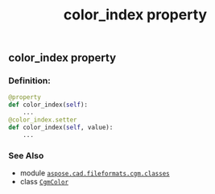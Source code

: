 ﻿---
title: color_index property
second_title: Aspose.CAD for Python via .NET API References
description: 
type: docs
weight: 50
url: /python-net/aspose.cad.fileformats.cgm.classes/cgmcolor/color_index/
is_root: false
---

## color_index property

### Definition:
```python
@property
def color_index(self):
    ...
@color_index.setter
def color_index(self, value):
    ...
```

### See Also
* module [`aspose.cad.fileformats.cgm.classes`](../../)
* class [`CgmColor`](/cad/python-net/aspose.cad.fileformats.cgm.classes/cgmcolor)

